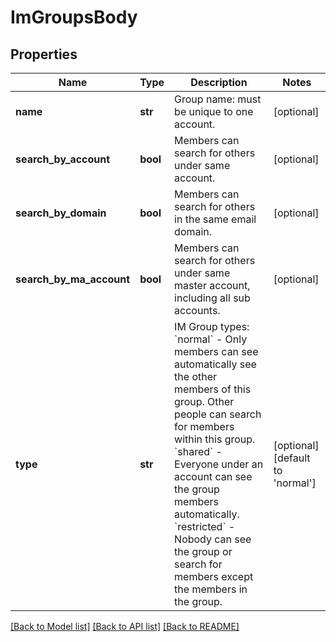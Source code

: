 # ImGroupsBody

## Properties
Name | Type | Description | Notes
------------ | ------------- | ------------- | -------------
**name** | **str** | Group name: must be unique to one account. | [optional] 
**search_by_account** | **bool** | Members can search for others under same account. | [optional] 
**search_by_domain** | **bool** | Members can search for others in the same email domain. | [optional] 
**search_by_ma_account** | **bool** | Members can search for others under same master account, including all sub accounts. | [optional] 
**type** | **str** | IM Group types:    &#x60;normal&#x60; - Only members can see automatically see the other members of this group. Other people can search for members within this group.     &#x60;shared&#x60; - Everyone under an account can see the group members automatically.    &#x60;restricted&#x60; - Nobody can see the group or search for members except the members in the group. | [optional] [default to 'normal']

[[Back to Model list]](../README.md#documentation-for-models) [[Back to API list]](../README.md#documentation-for-api-endpoints) [[Back to README]](../README.md)

